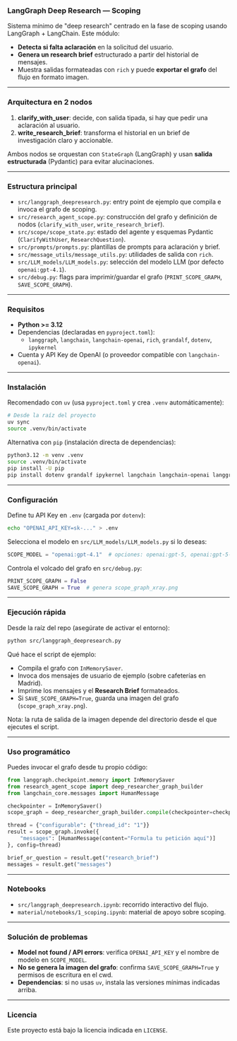 ### LangGraph Deep Research — Scoping

Sistema mínimo de "deep research" centrado en la fase de scoping usando LangGraph + LangChain. Este módulo:

- **Detecta si falta aclaración** en la solicitud del usuario.
- **Genera un research brief** estructurado a partir del historial de mensajes.
- Muestra salidas formateadas con `rich` y puede **exportar el grafo** del flujo en formato imagen.

---

### Arquitectura en 2 nodos

1. **clarify_with_user**: decide, con salida tipada, si hay que pedir una aclaración al usuario.
2. **write_research_brief**: transforma el historial en un brief de investigación claro y accionable.

Ambos nodos se orquestan con `StateGraph` (LangGraph) y usan **salida estructurada** (Pydantic) para evitar alucinaciones.

---

### Estructura principal

- `src/langgraph_deepresearch.py`: entry point de ejemplo que compila e invoca el grafo de scoping.
- `src/research_agent_scope.py`: construcción del grafo y definición de nodos (`clarify_with_user`, `write_research_brief`).
- `src/scope/scope_state.py`: estado del agente y esquemas Pydantic (`ClarifyWithUser`, `ResearchQuestion`).
- `src/prompts/prompts.py`: plantillas de prompts para aclaración y brief.
- `src/message_utils/message_utils.py`: utilidades de salida con `rich`.
- `src/LLM_models/LLM_models.py`: selección del modelo LLM (por defecto `openai:gpt-4.1`).
- `src/debug.py`: flags para imprimir/guardar el grafo (`PRINT_SCOPE_GRAPH`, `SAVE_SCOPE_GRAPH`).

---

### Requisitos

- **Python >= 3.12**
- Dependencias (declaradas en `pyproject.toml`):
  - `langgraph`, `langchain`, `langchain-openai`, `rich`, `grandalf`, `dotenv`, `ipykernel`
- Cuenta y API Key de OpenAI (o proveedor compatible con `langchain-openai`).

---

### Instalación

Recomendado con `uv` (usa `pyproject.toml` y crea `.venv` automáticamente):

```bash
# Desde la raíz del proyecto
uv sync
source .venv/bin/activate
```

Alternativa con `pip` (instalación directa de dependencias):

```bash
python3.12 -m venv .venv
source .venv/bin/activate
pip install -U pip
pip install dotenv grandalf ipykernel langchain langchain-openai langgraph rich
```

---

### Configuración

Define tu API Key en `.env` (cargada por `dotenv`):

```bash
echo "OPENAI_API_KEY=sk-..." > .env
```

Selecciona el modelo en `src/LLM_models/LLM_models.py` si lo deseas:

```python
SCOPE_MODEL = "openai:gpt-4.1"  # opciones: openai:gpt-5, openai:gpt-5-mini, etc.
```

Controla el volcado del grafo en `src/debug.py`:

```python
PRINT_SCOPE_GRAPH = False
SAVE_SCOPE_GRAPH = True  # genera scope_graph_xray.png
```

---

### Ejecución rápida

Desde la raíz del repo (asegúrate de activar el entorno):

```bash
python src/langgraph_deepresearch.py
```

Qué hace el script de ejemplo:
- Compila el grafo con `InMemorySaver`.
- Invoca dos mensajes de usuario de ejemplo (sobre cafeterías en Madrid).
- Imprime los mensajes y el **Research Brief** formateados.
- Si `SAVE_SCOPE_GRAPH=True`, guarda una imagen del grafo (`scope_graph_xray.png`).

Nota: la ruta de salida de la imagen depende del directorio desde el que ejecutes el script.

---

### Uso programático

Puedes invocar el grafo desde tu propio código:

```python
from langgraph.checkpoint.memory import InMemorySaver
from research_agent_scope import deep_researcher_graph_builder
from langchain_core.messages import HumanMessage

checkpointer = InMemorySaver()
scope_graph = deep_researcher_graph_builder.compile(checkpointer=checkpointer)

thread = {"configurable": {"thread_id": "1"}}
result = scope_graph.invoke({
    "messages": [HumanMessage(content="Formula tu petición aquí")]
}, config=thread)

brief_or_question = result.get("research_brief")
messages = result.get("messages")
```

---

### Notebooks

- `src/langgraph_deepresearch.ipynb`: recorrido interactivo del flujo.
- `material/notebooks/1_scoping.ipynb`: material de apoyo sobre scoping.

---

### Solución de problemas

- **Model not found / API errors**: verifica `OPENAI_API_KEY` y el nombre de modelo en `SCOPE_MODEL`.
- **No se genera la imagen del grafo**: confirma `SAVE_SCOPE_GRAPH=True` y permisos de escritura en el cwd.
- **Dependencias**: si no usas `uv`, instala las versiones mínimas indicadas arriba.

---

### Licencia

Este proyecto está bajo la licencia indicada en `LICENSE`.


